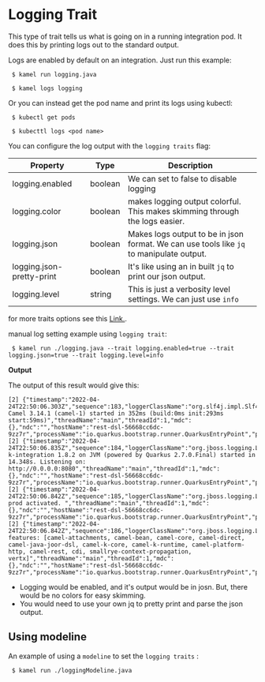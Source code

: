 # Logging Trait

This type of trait tells us what is going on in a running integration pod. It does this by printing logs out to the standard output.

Logs are enabled by default on an integration. Just run this example:

     $ kamel run logging.java

     $ kamel logs logging

Or you can instead get the pod name and print its logs using kubectl: 

     $ kubectl get pods

     $ kubecttl logs <pod name>

You can configure the log output with the `logging traits` flag:
      
Property | Type | Description 
---|---|---  
logging.enabled | boolean| We can set to false to disable logging
logging.color | boolean| makes logging output colorful. This makes skimming through the logs easier.
logging.json | boolean | Makes logs output to be in json format. We can use tools like `jq` to manipulate output.
logging.json-pretty-print | boolean | It's like using an in built `jq` to print our json output.
logging.level | string | This is just a verbosity level settings. We can just use `info`

for more traits options see this [Link.](https://camel.apache.org/camel-k/next/traits/logging.html).

manual log setting example using  `logging trait`:
     
     $ kamel run ./logging.java --trait logging.enabled=true --trait logging.json=true --trait logging.level=info

**Output**

The output of this result would give this:

```
[2] {"timestamp":"2022-04-24T22:50:06.303Z","sequence":183,"loggerClassName":"org.slf4j.impl.Slf4jLogger","loggerName":"org.apache.camel.impl.engine.AbstractCamelContext","level":"INFO","message":"Apache Camel 3.14.1 (camel-1) started in 352ms (build:0ms init:293ms start:59ms)","threadName":"main","threadId":1,"mdc":{},"ndc":"","hostName":"rest-dsl-56668cc6dc-9zz7r","processName":"io.quarkus.bootstrap.runner.QuarkusEntryPoint","processId":1}
[2] {"timestamp":"2022-04-24T22:50:06.835Z","sequence":184,"loggerClassName":"org.jboss.logging.Logger","loggerName":"io.quarkus","level":"INFO","message":"camel-k-integration 1.8.2 on JVM (powered by Quarkus 2.7.0.Final) started in 14.348s. Listening on: http://0.0.0.0:8080","threadName":"main","threadId":1,"mdc":{},"ndc":"","hostName":"rest-dsl-56668cc6dc-9zz7r","processName":"io.quarkus.bootstrap.runner.QuarkusEntryPoint","processId":1}
[2] {"timestamp":"2022-04-24T22:50:06.842Z","sequence":185,"loggerClassName":"org.jboss.logging.Logger","loggerName":"io.quarkus","level":"INFO","message":"Profile prod activated. ","threadName":"main","threadId":1,"mdc":{},"ndc":"","hostName":"rest-dsl-56668cc6dc-9zz7r","processName":"io.quarkus.bootstrap.runner.QuarkusEntryPoint","processId":1}
[2] {"timestamp":"2022-04-24T22:50:06.842Z","sequence":186,"loggerClassName":"org.jboss.logging.Logger","loggerName":"io.quarkus","level":"INFO","message":"Installed features: [camel-attachments, camel-bean, camel-core, camel-direct, camel-java-joor-dsl, camel-k-core, camel-k-runtime, camel-platform-http, camel-rest, cdi, smallrye-context-propagation, vertx]","threadName":"main","threadId":1,"mdc":{},"ndc":"","hostName":"rest-dsl-56668cc6dc-9zz7r","processName":"io.quarkus.bootstrap.runner.QuarkusEntryPoint","processId":1}

```
- Logging would be enabled, and it's output would be in josn. But, there would be no colors for easy skimming.
- You would need to use your own jq to pretty print and parse the json output. 
## Using modeline 
An example of using a `modeline` to set the `logging traits` : 

     $ kamel run ./loggingModeline.java 

